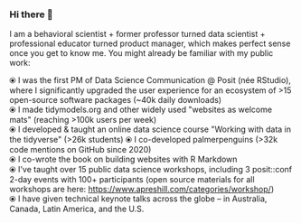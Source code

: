 ### Hi there 👋

<!--
**apreshill/apreshill** is a ✨ _special_ ✨ repository because its `README.md` (this file) appears on your GitHub profile.-->
I am a behavioral scientist + former professor turned data scientist + professional educator turned product manager, which makes perfect sense once you get to know me. You might already be familiar with my public work: 

⦿ I was the first PM of Data Science Communication @ Posit (née RStudio), where I significantly upgraded the user experience for an ecosystem of >15 open-source software packages (~40k daily downloads)  
⦿ I made tidymodels.org and other widely used "websites as welcome mats" (reaching >100k users per week)  
⦿ I developed & taught an online data science course "Working with data in the tidyverse" (>26k students)
⦿ I co-developed palmerpenguins (>32k code mentions on GitHub since 2020)  
⦿ I co-wrote the book on building websites with R Markdown  
⦿ I've taught over 15 public data science workshops, including 3 posit::conf 2-day events with 100+ participants (open source materials for all workshops are here: https://www.apreshill.com/categories/workshop/)  
⦿ I have given technical keynote talks across the globe – in Australia, Canada, Latin America, and the U.S.
